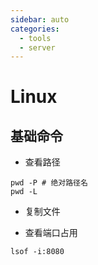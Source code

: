 ```yaml
---
sidebar: auto
categories:
  - tools
  - server
---
```


# Linux

## 基础命令

- 查看路径

```
pwd -P # 绝对路径名
pwd -L
```

- 复制文件

- 查看端口占用

```
lsof -i:8080
```
